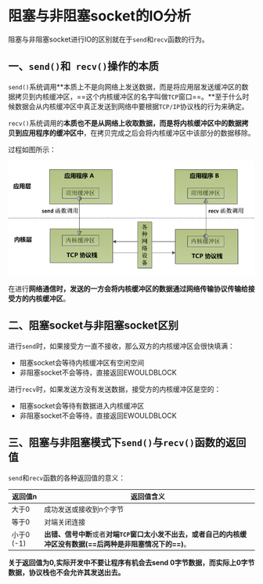 # 阻塞与非阻塞socket的IO分析

阻塞与非阻塞socket进行IO的区别就在于`send`和`recv`函数的行为。

## 一、`send()`和` recv()`操作的本质

`send()`系统调用**本质上不是向网络上发送数据，而是将应用层发送缓冲区的数据拷贝到内核缓冲区，==这个内核缓冲区的名字叫做`TCP`窗口==。**至于什么时候数据会从内核缓冲区中真正发送到网络中要根据`TCP/IP`协议栈的行为来确定。

`recv()`系统调用的**本质也不是从网络上收取数据，而是将内核缓冲区中的数据拷贝到应用程序的缓冲区中**，在拷贝完成之后会将内核缓冲区中该部分的数据移除。

过程如图所示：

![img](./1.png)

在进行**网络通信时，发送的一方会将内核缓冲区的数据通过网络传输协议传输给接受方的内核缓冲区**。



## 二、阻塞socket与非阻塞socket区别

进行`send`时，如果接受方一直不接收，那么双方的内核缓冲区会很快填满：

+ 阻塞socket会等待内核缓冲区有空闲空间
+ 非阻塞socket不会等待，直接返回EWOULDBLOCK

进行`recv`时，如果发送方没有发送数据，接受方的内核缓冲区是空的：

+ 阻塞socket会等待有数据进入内核缓冲区
+ 非阻塞socket不会等待，直接返回EWOULDBLOCK



## 三、阻塞与非阻塞模式下`send()`与`recv()`函数的返回值

`send`和`recv`函数的各种返回值的意义：

| 返回值n    | 返回值含义                                                   |
| ---------- | ------------------------------------------------------------ |
| 大于0      | 成功发送或接收到n个字节                                      |
| 等于0      | 对端关闭连接                                                 |
| 小于0 (-1) | **出错、信号中断**或者**对端`TCP`窗口太小发不出去，或者自己的内核缓冲区没有数据(==后两种是非阻塞情况下的==)**。 |

**关于返回值为0,实际开发中不要让程序有机会去send 0字节数据，而实际上0字节数据，协议栈也不会允许其发送出去。**